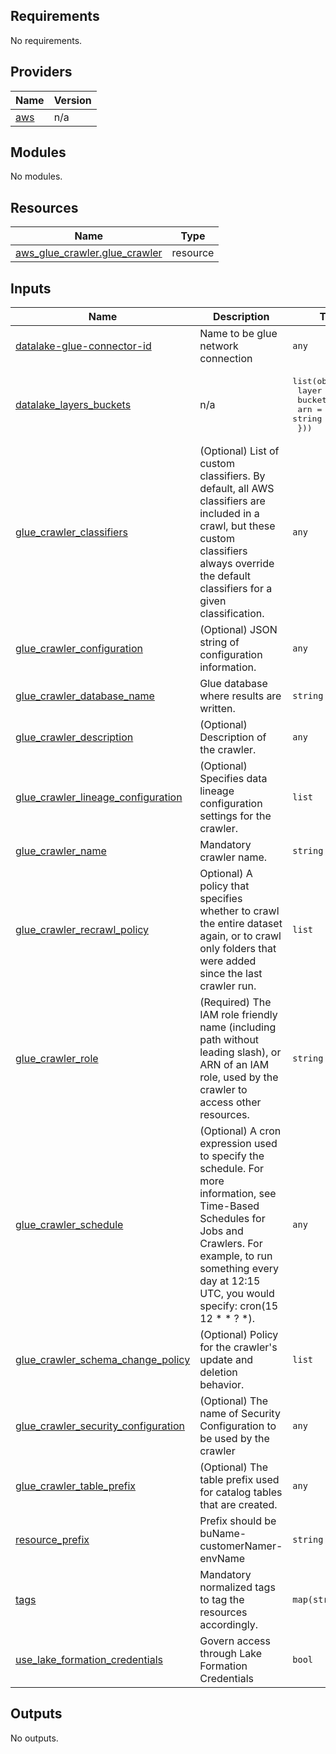 <!-- BEGIN_TF_DOCS -->
## Requirements

No requirements.

## Providers

| Name | Version |
|------|---------|
| <a name="provider_aws"></a> [aws](#provider\_aws) | n/a |

## Modules

No modules.

## Resources

| Name | Type |
|------|------|
| [aws_glue_crawler.glue_crawler](https://registry.terraform.io/providers/hashicorp/aws/latest/docs/resources/glue_crawler) | resource |

## Inputs

| Name | Description | Type | Default | Required |
|------|-------------|------|---------|:--------:|
| <a name="input_datalake-glue-connector-id"></a> [datalake-glue-connector-id](#input\_datalake-glue-connector-id) | Name to be glue network connection | `any` | n/a | yes |
| <a name="input_datalake_layers_buckets"></a> [datalake\_layers\_buckets](#input\_datalake\_layers\_buckets) | n/a | <pre>list(object({<br>    layer  = string<br>    bucket = string<br>    arn    = string<br>  }))</pre> | n/a | yes |
| <a name="input_glue_crawler_classifiers"></a> [glue\_crawler\_classifiers](#input\_glue\_crawler\_classifiers) | (Optional) List of custom classifiers. By default, all AWS classifiers are included in a crawl, but these custom classifiers always override the default classifiers for a given classification. | `any` | `null` | no |
| <a name="input_glue_crawler_configuration"></a> [glue\_crawler\_configuration](#input\_glue\_crawler\_configuration) | (Optional) JSON string of configuration information. | `any` | `null` | no |
| <a name="input_glue_crawler_database_name"></a> [glue\_crawler\_database\_name](#input\_glue\_crawler\_database\_name) | Glue database where results are written. | `string` | `""` | no |
| <a name="input_glue_crawler_description"></a> [glue\_crawler\_description](#input\_glue\_crawler\_description) | (Optional) Description of the crawler. | `any` | `null` | no |
| <a name="input_glue_crawler_lineage_configuration"></a> [glue\_crawler\_lineage\_configuration](#input\_glue\_crawler\_lineage\_configuration) | (Optional) Specifies data lineage configuration settings for the crawler. | `list` | `[]` | no |
| <a name="input_glue_crawler_name"></a> [glue\_crawler\_name](#input\_glue\_crawler\_name) | Mandatory crawler name. | `string` | n/a | yes |
| <a name="input_glue_crawler_recrawl_policy"></a> [glue\_crawler\_recrawl\_policy](#input\_glue\_crawler\_recrawl\_policy) | Optional) A policy that specifies whether to crawl the entire dataset again, or to crawl only folders that were added since the last crawler run. | `list` | `[]` | no |
| <a name="input_glue_crawler_role"></a> [glue\_crawler\_role](#input\_glue\_crawler\_role) | (Required) The IAM role friendly name (including path without leading slash), or ARN of an IAM role, used by the crawler to access other resources. | `string` | `""` | no |
| <a name="input_glue_crawler_schedule"></a> [glue\_crawler\_schedule](#input\_glue\_crawler\_schedule) | (Optional) A cron expression used to specify the schedule. For more information, see Time-Based Schedules for Jobs and Crawlers. For example, to run something every day at 12:15 UTC, you would specify: cron(15 12 * * ? *). | `any` | `null` | no |
| <a name="input_glue_crawler_schema_change_policy"></a> [glue\_crawler\_schema\_change\_policy](#input\_glue\_crawler\_schema\_change\_policy) | (Optional) Policy for the crawler's update and deletion behavior. | `list` | `[]` | no |
| <a name="input_glue_crawler_security_configuration"></a> [glue\_crawler\_security\_configuration](#input\_glue\_crawler\_security\_configuration) | (Optional) The name of Security Configuration to be used by the crawler | `any` | `null` | no |
| <a name="input_glue_crawler_table_prefix"></a> [glue\_crawler\_table\_prefix](#input\_glue\_crawler\_table\_prefix) | (Optional) The table prefix used for catalog tables that are created. | `any` | `null` | no |
| <a name="input_resource_prefix"></a> [resource\_prefix](#input\_resource\_prefix) | Prefix should be buName-customerNamer-envName | `string` | n/a | yes |
| <a name="input_tags"></a> [tags](#input\_tags) | Mandatory normalized tags to tag the resources accordingly. | `map(string)` | n/a | yes |
| <a name="input_use_lake_formation_credentials"></a> [use\_lake\_formation\_credentials](#input\_use\_lake\_formation\_credentials) | Govern access through Lake Formation Credentials | `bool` | `true` | no |

## Outputs

No outputs.
<!-- END_TF_DOCS -->